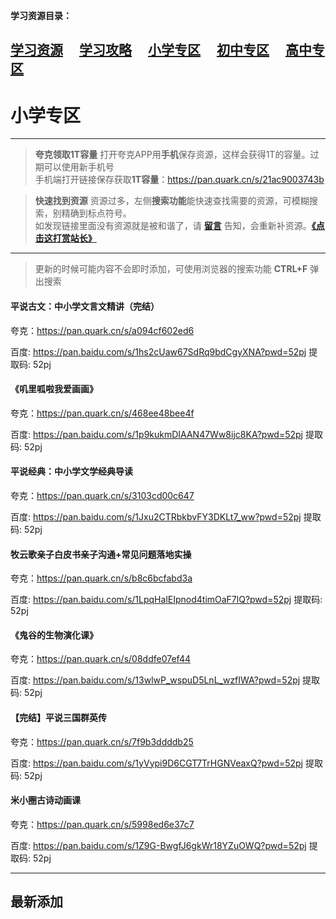 
**学习资源目录：**

 [学习资源](zh-cn/study/study)&#8195;
 [学习攻略](zh-cn/study/Studyguide)&#8195;
 [小学专区](zh-cn/study/primaryschool)&#8195;
 [初中专区](zh-cn/study/middleschool)&#8195;
 [高中专区](zh-cn/study/highschool)
 ---
# 小学专区

----
> **夸克领取1T容量**
  打开夸克APP用**手机**保存资源，这样会获得1T的容量。过期可以使用新手机号  
  手机端打开链接保存获取**1T容量**：https://pan.quark.cn/s/21ac9003743b  

> **快速找到资源**
  资源过多，左侧**搜索功能**能快速查找需要的资源，可模糊搜索，别精确到标点符号。  
  如发现链接里面没有资源就是被和谐了，请 [**留言**](zh-cn/bbs) 告知，会重新补资源。[**《点击这打赏站长》**](zh-cn/dashang)

----
> 更新的时候可能内容不会即时添加，可使用浏览器的搜索功能 **CTRL+F** 弹出搜索

#### 平说古文：中小学文言文精讲（完结）

夸克：https://pan.quark.cn/s/a094cf602ed6

百度: https://pan.baidu.com/s/1hs2cUaw67SdRq9bdCgyXNA?pwd=52pj 提取码: 52pj

#### 《叽里呱啦我爱画画》 

夸克：https://pan.quark.cn/s/468ee48bee4f

百度: https://pan.baidu.com/s/1p9kukmDIAAN47Ww8ijc8KA?pwd=52pj 提取码: 52pj

#### 平说经典：中小学文学经典导读

夸克：https://pan.quark.cn/s/3103cd00c647

百度: https://pan.baidu.com/s/1Jxu2CTRbkbvFY3DKLt7_ww?pwd=52pj 提取码: 52pj

#### 牧云歌亲子白皮书亲子沟通+常见问题落地实操

夸克：https://pan.quark.cn/s/b8c6bcfabd3a

百度: https://pan.baidu.com/s/1LpqHalEIpnod4timOaF7lQ?pwd=52pj 提取码: 52pj

#### 《鬼谷的生物演化课》

夸克：https://pan.quark.cn/s/08ddfe07ef44

百度: https://pan.baidu.com/s/13wlwP_wspuD5LnL_wzfIWA?pwd=52pj 提取码: 52pj

#### 【完结】平说三国群英传

夸克：https://pan.quark.cn/s/7f9b3ddddb25

百度: https://pan.baidu.com/s/1yVypi9D6CGT7TrHGNVeaxQ?pwd=52pj 提取码: 52pj

#### 米小圈古诗动画课 

夸克：https://pan.quark.cn/s/5998ed6e37c7

百度: https://pan.baidu.com/s/1Z9G-BwgfJ6gkWr18YZuOWQ?pwd=52pj 提取码: 52pj


----
## 最新添加





